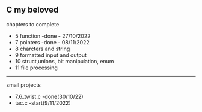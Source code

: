 C my beloved
-------------------------------------------------
chapters to complete
- 5 function -done - 27/10/2022
- 7 pointers -done - 08/11/2022
- 8 charcters and string
- 9 formatted input and output
- 10 struct,unions, bit manipulation, enum
- 11 file processing
--------------------------------------------------
small projects
- 7.6_twist.c -done(30/10/22)
- tac.c -start(9/11/2022)
